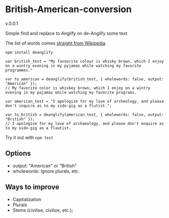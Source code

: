 # British-American-conversion

v.0.0.1

Simple find and replace to Anglify on de-Anglify some text

The list of words comes [straight from Wikipedia](https://en.wikipedia.org/wiki/Wikipedia:List_of_spelling_variants).

	npm install deanglify

	var british_test = "My favourite colour is whisky brown, which I enjoy on a wintry evening in my pyjamas while watching my favorite programmes."

	var to_american = deanglify(british_test, { wholewords: false, output: "American" });
	// My favorite color is whiskey brown, which I enjoy on a wintry evening in my pajamas while watching my favorite programs.

	var american_test = "I apologize for my love of archeology, and please don't inquire as to my side-gig as a flutist.";

	var to_british = deanglify(american_test, { wholewords: false, output: "British" });
	// I apologise for my love of archaeology, and please don't enquire as to my side-gig as a flautist.

Try it out with `npm test`

## Options
+ output: "American" or "British"
+ wholewords: Ignore plurals, etc.

## Ways to improve

+ Capitalization
+ Plurals
+ Stems (civilise, civilize, etc.);
